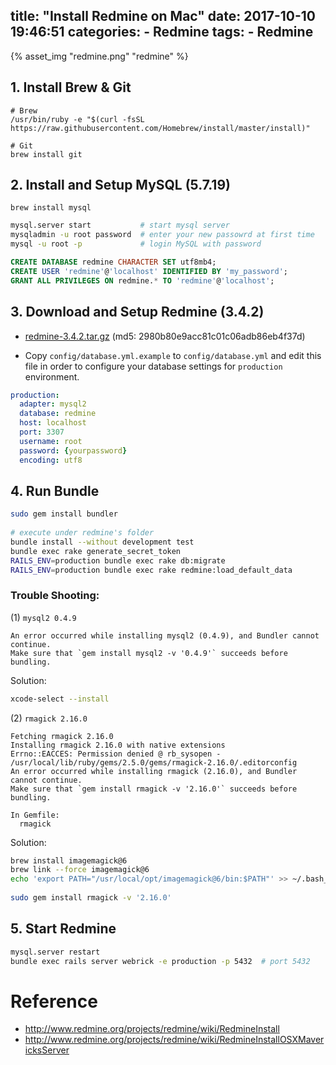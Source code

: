title: "Install Redmine on Mac"
date: 2017-10-10 19:46:51
categories:
	- Redmine
tags:
	- Redmine
---

{% asset_img "redmine.png" "redmine" %}

## 1. Install Brew & Git

```
# Brew
/usr/bin/ruby -e "$(curl -fsSL https://raw.githubusercontent.com/Homebrew/install/master/install)"
 
# Git
brew install git
```

## 2. Install and Setup MySQL (5.7.19)

```
brew install mysql
```

``` bash
mysql.server start           # start mysql server
mysqladmin -u root password  # enter your new passowrd at first time
mysql -u root -p             # login MySQL with password
```

``` sql
CREATE DATABASE redmine CHARACTER SET utf8mb4;
CREATE USER 'redmine'@'localhost' IDENTIFIED BY 'my_password';
GRANT ALL PRIVILEGES ON redmine.* TO 'redmine'@'localhost';
```

## 3. Download and Setup Redmine (3.4.2)

- [redmine-3.4.2.tar.gz](http://www.redmine.org/releases/redmine-3.4.2.tar.gz) (md5: 2980b80e9acc81c01c06adb86eb4f37d)

- Copy `config/database.yml.example` to `config/database.yml` and edit this file in order to configure your database settings for `production` environment.

``` yml
production:
  adapter: mysql2
  database: redmine
  host: localhost
  port: 3307
  username: root
  password: {yourpassword}
  encoding: utf8
```

## 4. Run Bundle

``` bash
sudo gem install bundler
 
# execute under redmine's folder
bundle install --without development test
bundle exec rake generate_secret_token
RAILS_ENV=production bundle exec rake db:migrate
RAILS_ENV=production bundle exec rake redmine:load_default_data
```

### Trouble Shooting:

(1) `mysql2 0.4.9`
```
An error occurred while installing mysql2 (0.4.9), and Bundler cannot continue.
Make sure that `gem install mysql2 -v '0.4.9'` succeeds before bundling.
```

Solution:
``` bash
xcode-select --install
```

(2) `rmagick 2.16.0`
```
Fetching rmagick 2.16.0
Installing rmagick 2.16.0 with native extensions
Errno::EACCES: Permission denied @ rb_sysopen - /usr/local/lib/ruby/gems/2.5.0/gems/rmagick-2.16.0/.editorconfig
An error occurred while installing rmagick (2.16.0), and Bundler cannot continue.
Make sure that `gem install rmagick -v '2.16.0'` succeeds before bundling.
 
In Gemfile:
  rmagick
```

Solution:
``` bash
brew install imagemagick@6
brew link --force imagemagick@6
echo 'export PATH="/usr/local/opt/imagemagick@6/bin:$PATH"' >> ~/.bash_profile
 
sudo gem install rmagick -v '2.16.0'
```

## 5. Start Redmine

``` bash
mysql.server restart
bundle exec rails server webrick -e production -p 5432  # port 5432
```

# Reference

* http://www.redmine.org/projects/redmine/wiki/RedmineInstall
* http://www.redmine.org/projects/redmine/wiki/RedmineInstallOSXMavericksServer
